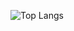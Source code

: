 
![Top Langs](https://github-readme-stats.vercel.app/api/top-langs/?username=irenesfz&theme=tokyonight)
